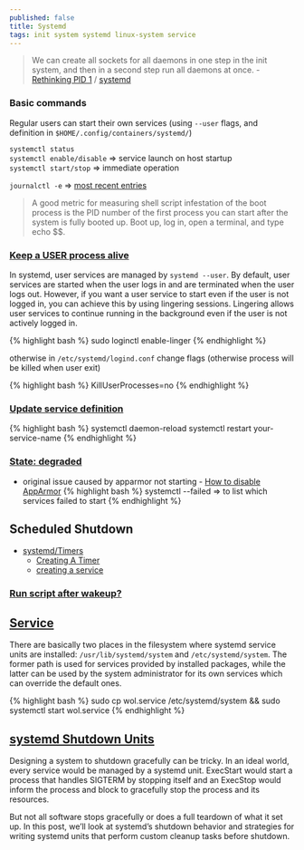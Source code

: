 ```yaml
---
published: false
title: Systemd
tags: init system systemd linux-system service
---
```

> We can create all sockets for all daemons in one step in the init system, and then in a second step run all daemons at once. - [Rethinking PID 1](http://0pointer.net/blog/projects/systemd) / [systemd](https://www.freedesktop.org/wiki/Software/systemd/)

### Basic commands

Regular users can start their own services (using `--user` flags, and definition in `$HOME/.config/containers/systemd/`)

`systemctl status`  
`systemctl enable/disable` => service launch on host startup  
`systemctl start/stop`     => immediate operation  

`journalctl -e` => [most recent entries](https://phoenixnap.com/kb/journalctl-systemd-logs)


> A good metric for measuring shell script infestation of the boot process is the PID number of the first process you can start after the system is fully booted up. Boot up, log in, open a terminal, and type echo $$.

### [Keep a USER process alive](https://superuser.com/questions/1119643/keep-a-process-alive-after-logging-out-from-local-not-ssh-session)

In systemd, user services are managed by `systemd --user`. By default, user services are started when the user logs in and are terminated when the user logs out. However, if you want a user service to start even if the user is not logged in, you can achieve this by using lingering sessions. Lingering allows user services to continue running in the background even if the user is not actively logged in.

{% highlight bash %}
sudo loginctl enable-linger <username>
{% endhighlight %}

otherwise
in `/etc/systemd/logind.conf` change flags (otherwise process will be killed when user exit)

{% highlight bash %}
KillUserProcesses=no
{% endhighlight %}

### [Update service definition](https://serverfault.com/questions/700862/do-systemd-unit-files-have-to-be-reloaded-when-modified)

{% highlight bash %}
systemctl daemon-reload
systemctl restart your-service-name
{% endhighlight %}

### [State: degraded](https://unix.stackexchange.com/questions/447561/systemctl-status-shows-state-degraded)
- original issue caused by apparmor not starting - [How to disable AppArmor](https://www.simplified.guide/ubuntu/remove-apparmor)
{% highlight bash %}
systemctl --failed => to list which services failed to start
{% endhighlight %}


## Scheduled Shutdown
- [systemd/Timers](https://wiki.archlinux.org/index.php/Systemd/Timers#As_a_cron_replacement)
	- [Creating A Timer](https://linuxhint.com/cron_systemd_timer/)
    - [creating a service](https://linuxhint.com/systemd_unit_file_service/)

### [Run script after wakeup?](https://unix.stackexchange.com/questions/152039/how-to-run-a-user-script-after-systemd-wakeup/492497#492497)

## [Service](https://linuxconfig.org/how-to-create-systemd-service-unit-in-linux)

There are basically two places in the filesystem where systemd service units are installed: `/usr/lib/systemd/system` and `/etc/systemd/system`. The former path is used for services provided by installed packages, while the latter can be used by the system administrator for its own services which can override the default ones.

{% highlight bash %}
sudo cp wol.service /etc/systemd/system && sudo systemctl start wol.service
{% endhighlight %}

## [systemd Shutdown Units](https://www.psdn.io/posts/systemd-shutdown-unit/)

Designing a system to shutdown gracefully can be tricky. In an ideal world, every service would be managed by a systemd unit. ExecStart would start a process that handles SIGTERM by stopping itself and an ExecStop would inform the process and block to gracefully stop the process and its resources.

But not all software stops gracefully or does a full teardown of what it set up. In this post, we’ll look at systemd’s shutdown behavior and strategies for writing systemd units that perform custom cleanup tasks before shutdown.
